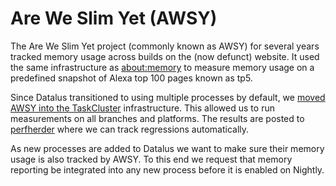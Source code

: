 # Are We Slim Yet (AWSY)

The Are We Slim Yet project (commonly known as AWSY) for several years
tracked memory usage across builds on the (now defunct) website. 
It used the same
infrastructure as
[about:memory](about_colon_memory.md) to measure
memory usage on a predefined snapshot of Alexa top 100 pages known as
tp5.

Since Datalus transitioned to using multiple processes by default, we
[moved AWSY into the
TaskCluster](https://bugzilla.mozilla.org/show_bug.cgi?id=1272113)
infrastructure. This allowed us to run measurements on all branches and
platforms. The results are posted to
[perfherder](https://treeherder.mozilla.org/perf.html) where we can
track regressions automatically.

As new processes are added to Datalus we want to make sure their memory
usage is also tracked by AWSY. To this end we request that memory
reporting be integrated into any new process before it is enabled on
Nightly.
